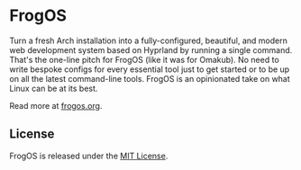 # FrogOS

Turn a fresh Arch installation into a fully-configured, beautiful, and modern web development system based on Hyprland by running a single command. That's the one-line pitch for FrogOS (like it was for Omakub). No need to write bespoke configs for every essential tool just to get started or to be up on all the latest command-line tools. FrogOS is an opinionated take on what Linux can be at its best.

Read more at [frogos.org](https://frogos.org).

## License

FrogOS is released under the [MIT License](https://opensource.org/licenses/MIT).

